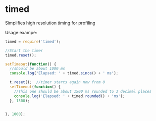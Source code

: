 timed
======

Simplifies high resolution timing for profiling

Usage exampe:

```javascript
timed = require('timed');

//Start the timer
timed.reset();

setTimeout(function() {
  //should be about 1000 ms
  console.log('Elapsed: ' + timed.since() + ' ms');  

  t.reset();  //timer starts again now from 0
  setTimeout(function() {
    //This one should be about 1500 ms rounded to 3 decimal places
    console.log('Elapsed: ' + timed.rounded() + 'ms');
  }, 1500);
  

}, 1000);

```
